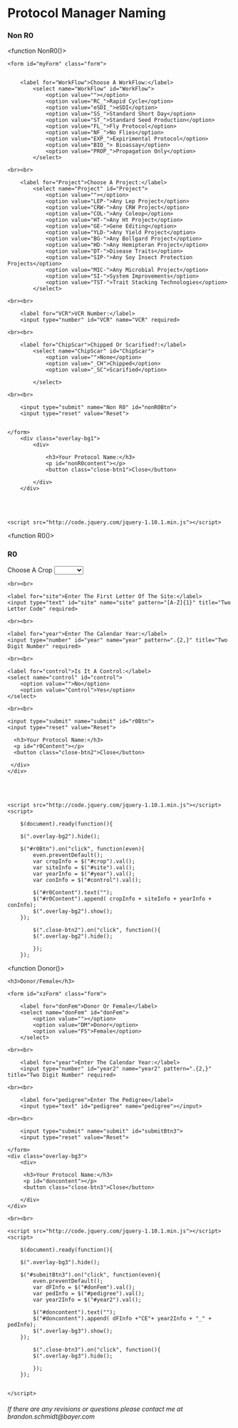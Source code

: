<!DOCTYPE html>
<html>
<body>

<h1>Protocol Manager Naming</h1>
<h3>Non R0</h3>

<function NonR0()>


    <form id="myForm" class="form">
  

        <label for="WorkFlow">Choose A WorkFlow:</label>
            <select name="WorkFlow" id="WorkFlow">
                <option value=""></option>
                <option value="RC_">Rapid Cycle</option>
                <option value="eSDI_">eSDI</option>
                <option value="SS_">Standard Short Day</option>
                <option value="ST_">Standard Seed Production</option>
                <option value="FL_">Fly Protocol</option>
                <option value="NF_">No Flies</option>
                <option value="EXP_">Expirimental Protocol</option>
                <option value="BIO_"> Bioassay</option>
                <option value="PROP_">Propagation Only</option>
            </select>

    <br><br>

        <label for="Project">Choose A Project:</label>
            <select name="Project" id="Project">
                <option value=""></option>
                <option value="LEP-">Any Lep Project</option>
                <option value="CRW-">Any CRW Project</option>
                <option value="COL-">Any Coleop</option>
                <option value="HT-">Any Ht Project</option>
                <option value="GE-">Gene Editing</option>
                <option value="YLD-">Any Yield Project</option>
                <option value="BG-">Any Bollgard Project</option>
                <option value="HD-">Any Hemipteran Project</option>
                <option value="DT-">Disease Traits</option>
                <option value="SIP-">Any Soy Insect Protection Projects</option>
                <option value="MIC-">Any Microbial Project</option>
                <option value="SI-">System Improvements</option>
                <option value="TST-">Trait Stacking Technologies</option>
            </select>

    <br><br>

        <label for="VCR">VCR Number:</label>
        <input type="number" id="VCR" name="VCR" required>

    <br><br>

        <label for="ChipScar">Chipped Or Scarified?:</label>
            <select name="ChipScar" id="ChipScar">
                <option value="">None</option>
                <option value="_CH">Chipped</option>
                <option value="_SC">Scarified</option>
      
            </select>

    <br><br>

        <input type="submit" name="Non R0" id="nonR0Btn">
        <input type="reset" value="Reset">
    

    </form>
        <div class="overlay-bg1"> 
            <div>     
        
                <h3>Your Protocol Name:</h3>
                <p id="nonR0content"></p>
                <button class="close-btn1">Close</button>
        
            </div>
        </div>
 <br><br>

    <script src="http://code.jquery.com/jquery-1.10.1.min.js"></script>
  <script>

    $(document).ready(function(){

        $(".overlay-bg1").hide();

        $("#nonR0Btn").on("click", function(even){
            even.preventDefault();
            var workInfo = $("#WorkFlow").val();
            var proInfo = $("#Project").val();
            var vcrInfo = $("#VCR").val();
            var csInfo = $("#ChipScar").val();
            $("#nonR0content").text("");
            $("#nonR0content").append( workInfo + proInfo + vcrInfo + csInfo);
            $(".overlay-bg1").show();
        });

            $(".close-btn1").on("click", function(){
            $(".overlay-bg1").hide();
            });

    });

  </script>

</function>

<function R0()>
<h3>R0</h3>

<form id="nyForm" class="form">
    <label for="crop">Choose A Crop</label>
    <select name="crop" id="crop">
        <option value=""></option>
        <option value="TA">Wheat</option>
        <option value="ZM">Corn</option>
        <option value="GH">Cotton</option>
        <option value="GM">Soy</option>
        <option value="BN">Canola</option>
    </select>
    
    <br><br>

    <label for="site">Enter The First Letter Of The Site:</label>
    <input type="text" id="site" name="site" pattern="[A-Z]{1}" title="Two Letter Code" required>

    <br><br>

    <label for="year">Enter The Calendar Year:</label>
    <input type="number" id="year" name="year" pattern=".{2,}" title="Two Digit Number" required>

    <br><br>

    <label for="control">Is It A Control:</label>
    <select name="control" id="control">
        <option value="">No</option>
        <option value="Control">Yes</option>
    </select>

    <br><br>

    <input type="submit" name="submit" id="r0Btn">
    <input type="reset" value="Reset">

</form>
    <div class="overlay-bg2"> 
     <div>     
      
      <h3>Your Protocol Name:</h3>
      <p id="r0Content"></p>
      <button class="close-btn2">Close</button>
      
     </div>
    </div>

<br><br>

    <script src="http://code.jquery.com/jquery-1.10.1.min.js"></script>
    <script>

        $(document).ready(function(){

        $(".overlay-bg2").hide();

        $("#r0Btn").on("click", function(even){
            even.preventDefault();
            var cropInfo = $("#crop").val();
            var siteInfo = $("#site").val();
            var yearInfo = $("#year").val();
            var conInfo = $("#control").val();
    
            $("#r0Content").text("");
            $("#r0Content").append( cropInfo + siteInfo + yearInfo + conInfo);
            $(".overlay-bg2").show();
        });

            $(".close-btn2").on("click", function(){
            $(".overlay-bg2").hide();
            
            });
        });


</script>

</function>

<function Donor()>

    <h3>Donor/Female</h3>

    <form id="xzForm" class="form">

        <label for="donFem">Donor Or Female</label>
        <select name="donFem" id="donFem">
            <option value=""></option>
            <option value="DM">Donor</option>
            <option value="FS">Female</option>
        </select>

    <br><br>

        <label for="year">Enter The Calendar Year:</label>
        <input type="number" id="year2" name="year2" pattern=".{2,}" title="Two Digit Number" required>

    <br><br>

        <label for="pedigree">Enter The Pedigree</label>
        <input type="text" id="pedigree" name="pedigree"></input>

    <br><br>

        <input type="submit" name="submit" id="submitBtn3">
        <input type="reset" value="Reset">

    </form>
    <div class="overlay-bg3"> 
        <div>     
         
         <h3>Your Protocol Name:</h3>
         <p id="doncontent"></p>
         <button class="close-btn3">Close</button>
         
        </div>
    </div>

    <br><br>

    <script src="http://code.jquery.com/jquery-1.10.1.min.js"></script>
    <script>

        $(document).ready(function(){

        $(".overlay-bg3").hide();

        $("#submitBtn3").on("click", function(even){
            even.preventDefault();
            var dFInfo = $("#donFem").val();
            var pedInfo = $("#pedigree").val();
            var year2Info = $("#year2").val();
    
            $("#doncontent").text("");
            $("#doncontent").append( dFInfo +"CE"+ year2Info + "_" + pedInfo);
            $(".overlay-bg3").show();
        });

            $(".close-btn3").on("click", function(){
            $(".overlay-bg3").hide();
            
            });
        });


    </script>


    
</function>

</body>
<h6>If there are any revisions or questions please contact me at brandon.schmidt@bayer.com</h6>
</html>

<!-- Created by Brandon Schmidt 1/6/2021 If there are any revisions or questions please contact me at brandon.schmidt@bayer.com -->